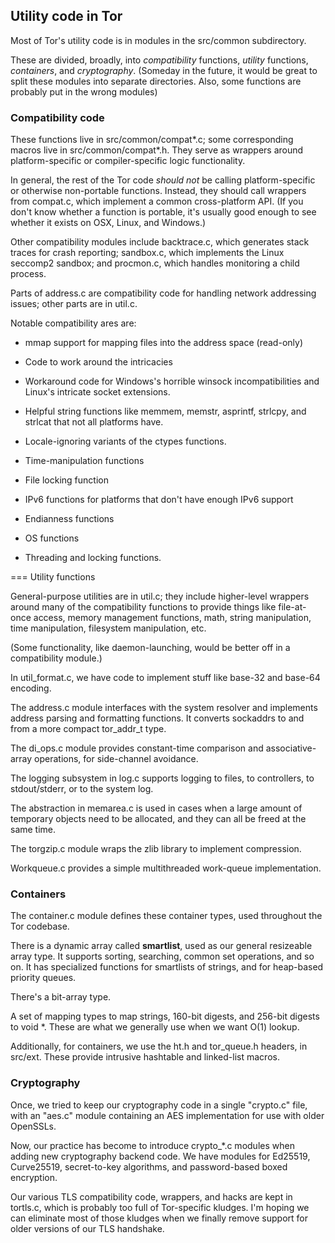 
## Utility code in Tor

Most of Tor's utility code is in modules in the src/common subdirectory.

These are divided, broadly, into _compatibility_ functions, _utility_
functions, _containers_, and _cryptography_.  (Someday in the future, it
would be great to split these modules into separate directories.  Also, some
functions are probably put in the wrong modules)

### Compatibility code

These functions live in src/common/compat\*.c; some corresponding macros live
in src/common/compat\*.h.  They serve as wrappers around platform-specific or
compiler-specific logic functionality.

In general, the rest of the Tor code *should not* be calling platform-specific
or otherwise non-portable functions.  Instead, they should call wrappers from
compat.c, which implement a common cross-platform API.  (If you don't know
whether a function is portable, it's usually good enough to see whether it
exists on OSX, Linux, and Windows.)

Other compatibility modules include backtrace.c, which generates stack traces
for crash reporting; sandbox.c, which implements the Linux seccomp2 sandbox;
and procmon.c, which handles monitoring a child process.

Parts of address.c are compatibility code for handling network addressing
issues; other parts are in util.c.

Notable compatibility ares are:

   * mmap support for mapping files into the address space (read-only)

   * Code to work around the intricacies

   * Workaround code for Windows's horrible winsock incompatibilities and
     Linux's intricate socket extensions.

   * Helpful string functions like memmem, memstr, asprintf, strlcpy, and
     strlcat that not all platforms have.

   * Locale-ignoring variants of the ctypes functions.

   * Time-manipulation functions

   * File locking function

   * IPv6 functions for platforms that don't have enough IPv6 support

   * Endianness functions

   * OS functions

   * Threading and locking functions.

=== Utility functions

General-purpose utilities are in util.c; they include higher-level wrappers
around many of the compatibility functions to provide things like
file-at-once access, memory management functions, math, string manipulation,
time manipulation, filesystem manipulation, etc.

(Some functionality, like daemon-launching, would be better off in a
compatibility module.)

In util_format.c, we have code to implement stuff like base-32 and base-64
encoding.

The address.c module interfaces with the system resolver and implements
address parsing and formatting functions.  It converts sockaddrs to and from
a more compact tor_addr_t type.

The di_ops.c module provides constant-time comparison and associative-array
operations, for side-channel avoidance.

The logging subsystem in log.c supports logging to files, to controllers, to
stdout/stderr, or to the system log.

The abstraction in memarea.c is used in cases when a large amount of
temporary objects need to be allocated, and they can all be freed at the same
time.

The torgzip.c module wraps the zlib library to implement compression.

Workqueue.c provides a simple multithreaded work-queue implementation.

### Containers

The container.c module defines these container types, used throughout the Tor
codebase.

There is a dynamic array called **smartlist**, used as our general resizeable
array type.  It supports sorting, searching, common set operations, and so
on.  It has specialized functions for smartlists of strings, and for
heap-based priority queues.

There's a bit-array type.

A set of mapping types to map strings, 160-bit digests, and 256-bit digests
to void \*.  These are what we generally use when we want O(1) lookup.

Additionally, for containers, we use the ht.h and tor_queue.h headers, in
src/ext.  These provide intrusive hashtable and linked-list macros.

###  Cryptography

Once, we tried to keep our cryptography code in a single "crypto.c" file,
with an "aes.c" module containing an AES implementation for use with older
OpenSSLs.

Now, our practice has become to introduce crypto_\*.c modules when adding new
cryptography backend code.  We have modules for Ed25519, Curve25519,
secret-to-key algorithms, and password-based boxed encryption.

Our various TLS compatibility code, wrappers, and hacks are kept in
tortls.c, which is probably too full of Tor-specific kludges.  I'm
hoping we can eliminate most of those kludges when we finally remove
support for older versions of our TLS handshake.



